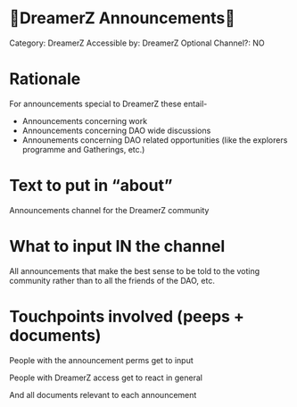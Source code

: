 # 📣DreamerZ Announcements📣

Category: DreamerZ
Accessible by: DreamerZ
Optional Channel?: NO

# Rationale

For announcements special to DreamerZ these entail-

- Announcements concerning work
- Announcements concerning DAO wide discussions
- Announements concerning DAO related opportunities (like the explorers programme and Gatherings, etc.)

# Text to put in “about”

Announcements channel for the DreamerZ community

# What to input IN the channel

All announcements that make the best sense to be told to the voting community rather than to all the friends of the DAO, etc.

# Touchpoints involved (peeps + documents)

People with the announcement perms get to input

People with DreamerZ access get to react in general

And all documents relevant to each announcement